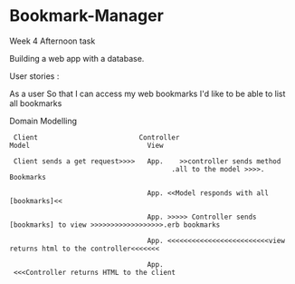 # Bookmark-Manager
Week 4 Afternoon task 

Building a web app with a database. 


User stories :

As a user 
So that I can access my web bookmarks 
I'd like to be able to list all bookmarks 


Domain Modelling 

     Client                         Controller                            Model                             View  

     Client sends a get request>>>>   App.    >>controller sends method 
                                            .all to the model >>>>. Bookmarks
                                            
                                      App. <<Model responds with all [bookmarks]<<
                                 
                                      App. >>>>> Controller sends [bookmarks] to view >>>>>>>>>>>>>>>>>>.erb bookmarks
                                 
                                      App. <<<<<<<<<<<<<<<<<<<<<<<<<view returns html to the controller<<<<<<<
                                 
                                      App. 
     <<<Controller returns HTML to the client                             
